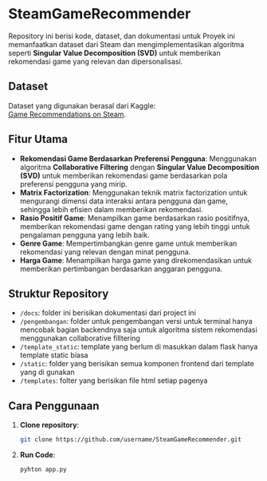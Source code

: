 # SteamGameRecommender

Repository ini berisi kode, dataset, dan dokumentasi untuk Proyek ini memanfaatkan dataset dari Steam dan mengimplementasikan algoritma seperti **Singular Value Decomposition (SVD)** untuk memberikan rekomendasi game yang relevan dan dipersonalisasi.

## Dataset  
Dataset yang digunakan berasal dari Kaggle:  
[Game Recommendations on Steam](https://www.kaggle.com/datasets/bayuabdurrosyidyeye/steam-game-review?select=games.csv).  

## Fitur Utama
- **Rekomendasi Game Berdasarkan Preferensi Pengguna**: Menggunakan algoritma **Collaborative Filtering** dengan **Singular Value Decomposition (SVD)** untuk memberikan rekomendasi game berdasarkan pola preferensi pengguna yang mirip.
- **Matrix Factorization**: Menggunakan teknik matrix factorization untuk mengurangi dimensi data interaksi antara pengguna dan game, sehingga lebih efisien dalam memberikan rekomendasi.
- **Rasio Positif Game**: Menampilkan game berdasarkan rasio positifnya, memberikan rekomendasi game dengan rating yang lebih tinggi untuk pengalaman pengguna yang lebih baik.
- **Genre Game**: Mempertimbangkan genre game untuk memberikan rekomendasi yang relevan dengan minat pengguna.
- **Harga Game**: Menampilkan harga game yang direkomendasikan untuk memberikan pertimbangan berdasarkan anggaran pengguna.

## Struktur Repository
- `/docs`: folder ini berisikan dokumentasi dari project ini
- `/pengembangan`: folder untuk pengembangan versi untuk terminal hanya mencobak bagian backendnya saja untuk algoritma sistem rekomendasi menggunakan collaborative filltering
- `/template_static`: template yang berlum di masukkan dalam flask hanya template static biasa
- `/static`: folder yang berisikan semua komponen frontend dari template yang di gunakan
- `/templates`: folter yang berisikan file html setiap pagenya


## Cara Penggunaan
1. **Clone repository**:  
   ```bash
   git clone https://github.com/username/SteamGameRecommender.git

2. **Run Code**:
   ```bash
   pyhton app.py
